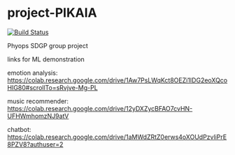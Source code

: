 # project-PIKAIA

[![Build Status](https://dev.azure.com/CS2019678/PIKAIA-REST/_apis/build/status/PIKAIA-project.PIKAIA-REST?branchName=main)](https://dev.azure.com/CS2019678/PIKAIA-REST/_build/latest?definitionId=23&branchName=main)

Phyops SDGP group project

links for ML demonstration

emotion analysis: https://colab.research.google.com/drive/1Aw7PsLWqKct8OEZi1IDG2eoXQcoHIG80#scrollTo=sRvjve-Mg-PL

music recommender: https://colab.research.google.com/drive/12yDXZycBFAO7cvHN-UFHWmhomzNJ9atV

chatbot: https://colab.research.google.com/drive/1aMWdZRtZ0erws4oXOUdPzvliPrE8PZV8?authuser=2
